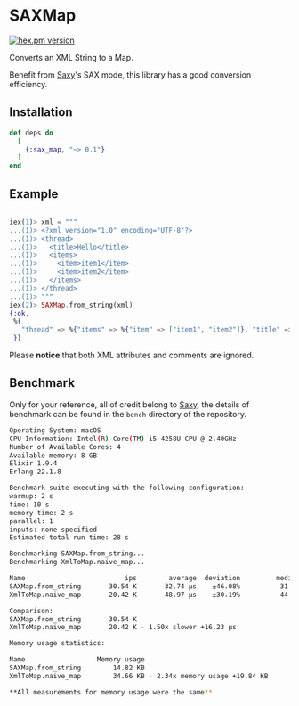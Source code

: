 # SAXMap

[![hex.pm version](https://img.shields.io/hexpm/v/sax_map.svg)](https://hex.pm/packages/sax_map)

Converts an XML String to a Map.

Benefit from [Saxy](https://hex.pm/packages/saxy)'s SAX mode, this library has a good conversion efficiency.

## Installation

```elixir
def deps do
  [
    {:sax_map, "~> 0.1"}
  ]
end
```

## Example

```elixir

iex(1)> xml = """
...(1)> <?xml version="1.0" encoding="UTF-8"?>
...(1)> <thread>
...(1)>   <title>Hello</title>
...(1)>   <items>
...(1)>     <item>item1</item>
...(1)>     <item>item2</item>
...(1)>   </items>
...(1)> </thread>
...(1)> """
iex(2)> SAXMap.from_string(xml)
{:ok,
 %{
   "thread" => %{"items" => %{"item" => ["item1", "item2"]}, "title" => "Hello"}
 }}
```

Please **notice** that both XML attributes and comments are ignored.

## Benchmark

Only for your reference, all of credit belong to [Saxy](https://hex.pm/packages/saxy), the details of benchmark can be found in the `bench` directory of the repository.

```bash
Operating System: macOS
CPU Information: Intel(R) Core(TM) i5-4258U CPU @ 2.40GHz
Number of Available Cores: 4
Available memory: 8 GB
Elixir 1.9.4
Erlang 22.1.8

Benchmark suite executing with the following configuration:
warmup: 2 s
time: 10 s
memory time: 2 s
parallel: 1
inputs: none specified
Estimated total run time: 28 s

Benchmarking SAXMap.from_string...
Benchmarking XmlToMap.naive_map...

Name                         ips        average  deviation         median         99th %
SAXMap.from_string       30.54 K       32.74 μs    ±46.08%          31 μs          72 μs
XmlToMap.naive_map       20.42 K       48.97 μs    ±30.19%          44 μs         105 μs

Comparison:
SAXMap.from_string       30.54 K
XmlToMap.naive_map       20.42 K - 1.50x slower +16.23 μs

Memory usage statistics:

Name                  Memory usage
SAXMap.from_string        14.82 KB
XmlToMap.naive_map        34.66 KB - 2.34x memory usage +19.84 KB

**All measurements for memory usage were the same**
```
